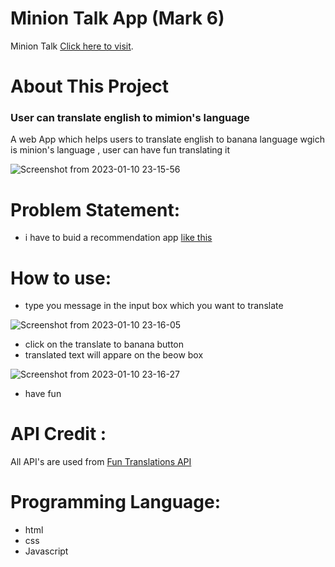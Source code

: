 # Minion Talk App (Mark 6)

Minion Talk [Click here to visit](https://minion-talk-by-rohit-bahuguna.netlify.app/).

# About This Project
### User can translate english to mimion's language 
A web App which helps users to translate english to banana language wgich is minion's language , user can have fun translating it

![Screenshot from 2023-01-10 23-15-56](https://user-images.githubusercontent.com/90442893/211626021-6d2eb3eb-a61a-4930-a92f-b0d4ad2a2f98.png)

# Problem Statement: 
 - i have to buid a recommendation app [like this ](https://neog.camp/guide/markSix#marksix)


# How to use:
 - type you message in the input box which you want to translate 
 
 ![Screenshot from 2023-01-10 23-16-05](https://user-images.githubusercontent.com/90442893/211626057-0452981c-2a4c-45ed-bf24-2d6002592729.png)

 - click on the translate to banana button
 - translated text will appare on the beow box
 
![Screenshot from 2023-01-10 23-16-27](https://user-images.githubusercontent.com/90442893/211626117-bcfe7a1c-7f62-4a64-baf6-fb184ecd418f.png)

 - have fun

# API Credit :
All API's are used from [Fun Translations API](https://funtranslations.com/minion)

# Programming Language:
 - html
 - css 
 - Javascript


